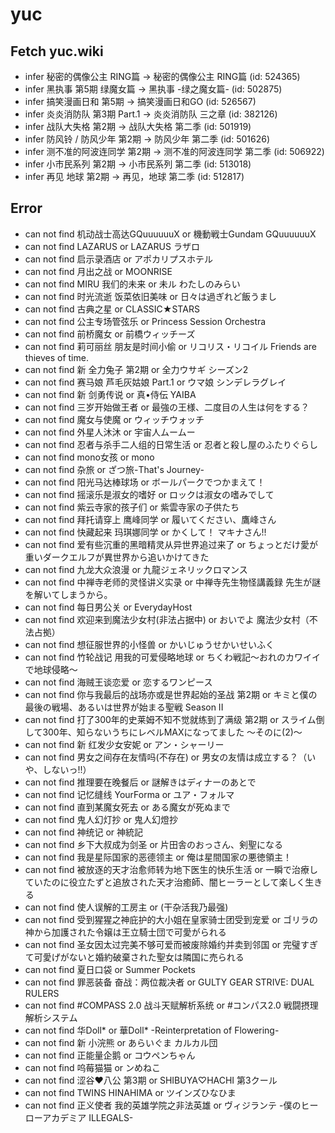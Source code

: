 # yuc
## Fetch yuc.wiki
- infer 秘密的偶像公主 RING篇 -> 秘密的偶像公主 RING篇 (id: 524365)
- infer 黑执事 第5期 绿魔女篇 -> 黑执事 -绿之魔女篇- (id: 502875)
- infer 搞笑漫画日和 第5期 -> 搞笑漫画日和GO (id: 526567)
- infer 炎炎消防队 第3期 Part.1 -> 炎炎消防队 三之章 (id: 382126)
- infer 战队大失格 第2期 -> 战队大失格 第二季 (id: 501919)
- infer 防风铃 / 防风少年 第2期 -> 防风少年 第二季 (id: 501626)
- infer 测不准的阿波连同学 第2期 -> 测不准的阿波连同学 第二季 (id: 506922)
- infer 小市民系列 第2期 -> 小市民系列 第二季 (id: 513018)
- infer 再见 地球 第2期 -> 再见，地球 第二季 (id: 512817)
## Error
- can not find 机动战士高达GQuuuuuuX or 機動戦士Gundam GQuuuuuuX
- can not find LAZARUS or LAZARUS ラザロ
- can not find 启示录酒店 or アポカリプスホテル
- can not find 月出之战 or MOONRISE
- can not find MIRU 我们的未来 or 未ル わたしのみらい
- can not find 时光流逝 饭菜依旧美味 or 日々は過ぎれど飯うまし
- can not find 古典之星 or CLASSIC★STARS
- can not find 公主专场管弦乐 or Princess Session Orchestra
- can not find 前桥魔女 or 前橋ウィッチーズ
- can not find 莉可丽丝 朋友是时间小偷 or リコリス・リコイル Friends are thieves of time.
- can not find 新 全力兔子 第2期 or 全力ウサギ シーズン2
- can not find 赛马娘 芦毛灰姑娘 Part.1 or ウマ娘 シンデレラグレイ
- can not find 新 剑勇传说 or 真•侍伝 YAIBA
- can not find 三岁开始做王者 or 最強の王様、二度目の人生は何をする？
- can not find 魔女与使魔 or ウィッチウォッチ
- can not find 外星人沐沐 or 宇宙人ムームー
- can not find 忍者与杀手二人组的日常生活 or 忍者と殺し屋のふたりぐらし
- can not find mono女孩 or mono
- can not find 杂旅 or ざつ旅-That's Journey-
- can not find 阳光马达棒球场 or ボールパークでつかまえて！
- can not find 摇滚乐是淑女的嗜好 or ロックは淑女の嗜みでして
- can not find 紫云寺家的孩子们 or 紫雲寺家の子供たち
- can not find 拜托请穿上 鹰峰同学 or 履いてください、鷹峰さん
- can not find 快藏起来 玛琪娜同学 or かくして！ マキナさん!!
- can not find 爱有些沉重的黑暗精灵从异世界追过来了 or ちょっとだけ愛が重いダークエルフが異世界から追いかけてきた
- can not find 九龙大众浪漫 or 九龍ジェネリックロマンス
- can not find 中禅寺老师的灵怪讲义实录 or 中禅寺先生物怪講義録 先生が謎を解いてしまうから。
- can not find 每日男公关 or EverydayHost
- can not find 欢迎来到魔法少女村(非法占据中) or おいでよ 魔法少女村（不法占拠）
- can not find 想征服世界的小怪兽 or かいじゅうせかいせいふく
- can not find 竹轮战记 用我的可爱侵略地球 or ちくわ戦記～おれのカワイイで地球侵略～
- can not find 海贼王谈恋爱 or 恋するワンピース
- can not find 你与我最后的战场亦或是世界起始的圣战 第2期 or キミと僕の最後の戦場、あるいは世界が始まる聖戦 Season II
- can not find 打了300年的史莱姆不知不觉就练到了满级 第2期 or スライム倒して300年、知らないうちにレベルMAXになってました 〜そのに(2)〜
- can not find 新 红发少女安妮 or アン・シャーリー
- can not find 男女之间存在友情吗(不存在) or 男女の友情は成立する？（いや、しないっ!!）
- can not find 推理要在晚餐后 or 謎解きはディナーのあとで
- can not find 记忆缝线 YourForma or ユア・フォルマ
- can not find 直到某魔女死去 or ある魔女が死ぬまで
- can not find 鬼人幻灯抄 or 鬼人幻燈抄
- can not find 神统记 or 神統記
- can not find 乡下大叔成为剑圣 or 片田舎のおっさん、剣聖になる
- can not find 我是星际国家的恶德领主 or 俺は星間国家の悪徳領主！
- can not find 被放逐的天才治愈师转为地下医生的快乐生活 or 一瞬で治療していたのに役立たずと追放された天才治癒師、闇ヒーラーとして楽しく生きる
- can not find 使人误解的工房主 or (干杂活我乃最强)
- can not find 受到猩猩之神庇护的大小姐在皇家骑士团受到宠爱 or ゴリラの神から加護された令嬢は王立騎士団で可愛がられる
- can not find 圣女因太过完美不够可爱而被废除婚约并卖到邻国 or 完璧すぎて可愛げがないと婚約破棄された聖女は隣国に売られる
- can not find 夏日口袋 or Summer Pockets
- can not find 罪恶装备 奋战：两位裁决者 or GULTY GEAR STRIVE: DUAL RULERS
- can not find #COMPASS 2.0 战斗天赋解析系统 or #コンパス2.0 戦闘摂理解析システム
- can not find 华Doll* or 華Doll* -Reinterpretation of Flowering-
- can not find 新 小浣熊 or あらいぐま カルカル団
- can not find 正能量企鹅 or コウペンちゃん
- can not find 呜莓猫猫 or ンめねこ
- can not find 涩谷♥八公 第3期 or SHIBUYA♡HACHI 第3クール
- can not find TWINS HINAHIMA or ツインズひなひま
- can not find 正义使者 我的英雄学院之非法英雄 or ヴィジランテ -僕のヒーローアカデミア ILLEGALS-
